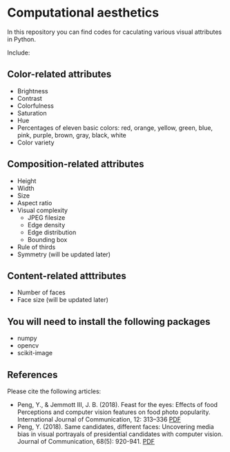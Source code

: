 # Computational aesthetics

In this repository you can find codes for caculating various visual attributes in Python.

Include:

## Color-related attributes
* Brightness
* Contrast
* Colorfulness
* Saturation
* Hue
* Percentages of eleven basic colors: red, orange, yellow, green, blue, pink, purple, brown, gray, black, white
* Color variety

## Composition-related attributes
* Height
* Width
* Size
* Aspect ratio
* Visual complexity
  * JPEG filesize
  * Edge density
  * Edge distribution
  * Bounding box
* Rule of thirds
* Symmetry
(will be updated later)

## Content-related atttributes
* Number of faces
* Face size
(will be updated later)

## You will need to install the following packages
* numpy
* opencv
* scikit-image

## References
Please cite the following articles:
* Peng, Y., & Jemmott III, J. B. (2018). Feast for the eyes: Effects of food Perceptions and computer vision features on food photo popularity. International Journal of Communication, 12: 313–336 [PDF](https://ijoc.org/index.php/ijoc/article/view/6678)
* Peng, Y. (2018). Same candidates, different faces: Uncovering media bias in visual portrayals of presidential candidates with computer vision. Journal of Communication, 68(5): 920-941. [PDF](https://www.researchgate.net/profile/Yilang_Peng2/publication/328005872_Same_Candidates_Different_Faces_Uncovering_Media_Bias_in_Visual_Portrayals_of_Presidential_Candidates_with_Computer_Vision/links/5bb9a125a6fdcc9552d50673/Same-Candidates-Different-Faces-Uncovering-Media-Bias-in-Visual-Portrayals-of-Presidential-Candidates-with-Computer-Vision.pdf)




